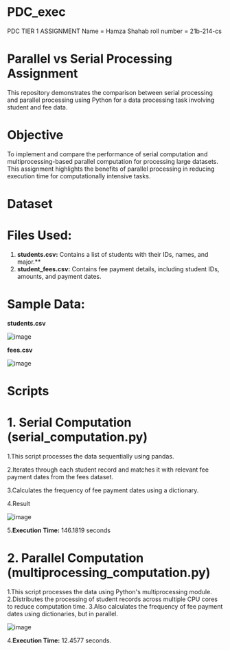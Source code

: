 # PDC_exec

PDC TIER 1 ASSIGNMENT Name = Hamza Shahab roll number = 21b-214-cs

# Parallel vs Serial Processing Assignment

This repository demonstrates the comparison between serial processing and parallel processing using Python for a data processing task involving student and fee data.

# Objective

To implement and compare the performance of serial computation and multiprocessing-based parallel computation for processing large datasets. This assignment highlights the benefits of parallel processing in reducing execution time for computationally intensive tasks.

# Dataset

# Files Used:

1. **students.csv:** Contains a list of students with their IDs, names, and major.**
2. **student_fees.csv:** Contains fee payment details, including student IDs, amounts, and payment dates.

# Sample Data:

**students.csv**

![image](https://github.com/user-attachments/assets/6b61317c-8c18-4480-a52e-3cfa7c830f1d)

**fees.csv**

![image](https://github.com/user-attachments/assets/189a81db-a04b-4227-a3ff-3d23e597ce23)

# Scripts

# 1. Serial Computation (serial_computation.py)
  1.This script processes the data sequentially using pandas.
  
  2.Iterates through each student record and matches it with relevant fee payment dates from the fees dataset.
  
  3.Calculates the frequency of fee payment dates using a dictionary.
  
  4.Result
  
  ![image](https://github.com/user-attachments/assets/a9568ce5-f351-4739-9022-095544536c66)

  5.**Execution Time:** 146.1819 seconds

# 2. Parallel Computation (multiprocessing_computation.py)
  1.This script processes the data using Python's multiprocessing module.
  2.Distributes the processing of student records across multiple CPU cores to reduce computation time.
  3.Also calculates the frequency of fee payment dates using dictionaries, but in parallel.

  ![image](https://github.com/user-attachments/assets/6fbf809b-5ebe-412c-8192-8210b22bc7e5)

  4.**Execution Time:** 12.4577 seconds.
